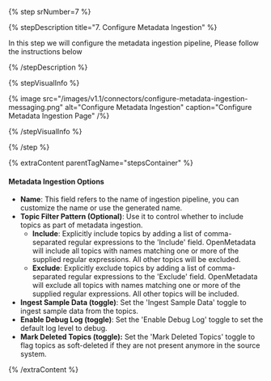 {% step srNumber=7 %}

{% stepDescription title="7. Configure Metadata Ingestion" %}

In this step we will configure the metadata ingestion pipeline,
Please follow the instructions below

{% /stepDescription %}

{% stepVisualInfo %}

{% image
src="/images/v1.1/connectors/configure-metadata-ingestion-messaging.png"
alt="Configure Metadata Ingestion"
caption="Configure Metadata Ingestion Page" /%}

{% /stepVisualInfo %}

{% /step %}

{% extraContent parentTagName="stepsContainer" %}

#### Metadata Ingestion Options

- **Name**: This field refers to the name of ingestion pipeline, you can customize the name or use the generated name.
- **Topic Filter Pattern (Optional)**: Use it to control whether to include topics as part of metadata ingestion.
  - **Include**: Explicitly include topics by adding a list of comma-separated regular expressions to the 'Include' field. OpenMetadata will include all topics with names matching one or more of the supplied regular expressions. All other topics will be excluded.
  - **Exclude**: Explicitly exclude topics by adding a list of comma-separated regular expressions to the 'Exclude' field. OpenMetadata will exclude all topics with names matching one or more of the supplied regular expressions. All other topics will be included.
- **Ingest Sample Data (toggle)**: Set the 'Ingest Sample Data' toggle to ingest sample data from the topics.
- **Enable Debug Log (toggle)**: Set the 'Enable Debug Log' toggle to set the default log level to debug.
- **Mark Deleted Topics (toggle):** Set the 'Mark Deleted Topics' toggle to flag topics as soft-deleted if they are not present anymore in the source system.

{% /extraContent %}

